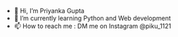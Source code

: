 - 👋 Hi, I’m Priyanka Gupta
- 🌱 I’m currently learning Python and Web development
- 📫 How to reach me :
     DM me on Instagram @piku_1121
      
